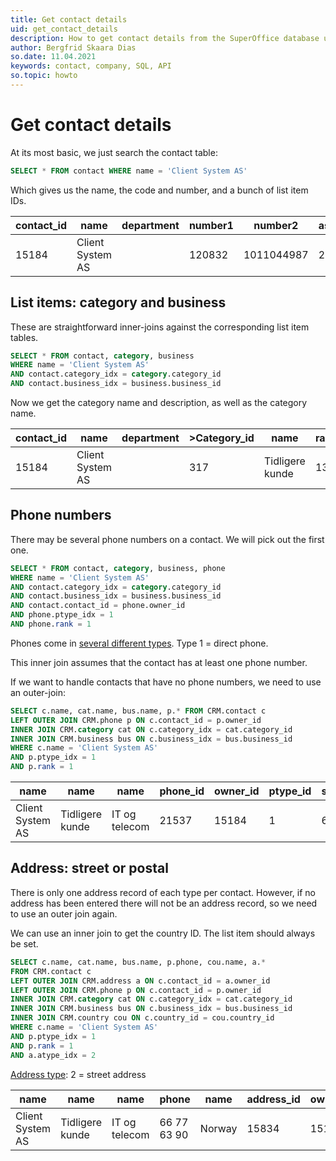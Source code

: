 ```yaml
---
title: Get contact details
uid: get_contact_details
description: How to get contact details from the SuperOffice database using raw SQL.
author: Bergfrid Skaara Dias
so.date: 11.04.2021
keywords: contact, company, SQL, API
so.topic: howto
---
```


# Get contact details

At its most basic, we just search the contact table:

```SQL
SELECT * FROM contact WHERE name = 'Client System AS'
```

Which gives us the name, the code and number, and a bunch of list item IDs.

| contact_id | name | department | number1 | number2 | associate_id | country_id | business_idx |
|---|---|---|---|---|---|---|---|
| 15184 | Client System AS | | 120832 | 1011044987 | 287 | 578 | 301 | 317 |

## List items: category and business

These are straightforward inner-joins against the corresponding list item tables.

```SQL
SELECT * FROM contact, category, business 
WHERE name = 'Client System AS'
AND contact.category_idx = category.category_id
AND contact.business_idx = business.business_id
```

Now we get the category name and description, as well as the category name.

| contact_id | name | department | &gt;Category_id | name | rank | &gt;business_idx | name | rank |
|---|---|---|---|---|---|---|---|---|
| 15184 | Client System AS | | 317 | Tidligere kunde | 13 | 301 | IT og telecom | 12 |

## Phone numbers

There may be several phone numbers on a contact. We will pick out the first one.

```SQL
SELECT * FROM contact, category, business, phone 
WHERE name = 'Client System AS'
AND contact.category_idx = category.category_id
AND contact.business_idx = business.business_id
AND contact.contact_id = phone.owner_id
AND phone.ptype_idx = 1
AND phone.rank = 1
```

Phones come in [several different types][1]. Type 1 = direct phone.

This inner join assumes that the contact has at least one phone number.

If we want to handle contacts that have no phone numbers, we need to use an outer-join:

```SQL
SELECT c.name, cat.name, bus.name, p.* FROM CRM.contact c
LEFT OUTER JOIN CRM.phone p ON c.contact_id = p.owner_id
INNER JOIN CRM.category cat ON c.category_idx = cat.category_id
INNER JOIN CRM.business bus ON c.business_idx = bus.business_id
WHERE c.name = 'Client System AS'
AND p.ptype_idx = 1
AND p.rank = 1
```

| name | name | name | phone_id | owner_id | ptype_id | search_phone | phone | rank | description |
|---|---|---|---|---|---|---|---|---|---|
| Client System AS | Tidligere kunde | IT og telecom | 21537 | 15184 | 1 | 667763900 | 66 77 636 90 | 1 | Phone |

## Address: street or postal

There is only one address record of each type per contact. However, if no address has been entered there will not be an address record, so we need to use an outer join again.

We can use an inner join to get the country ID. The list item should always be set.

```SQL
SELECT c.name, cat.name, bus.name, p.phone, cou.name, a.*
FROM CRM.contact c
LEFT OUTER JOIN CRM.address a ON c.contact_id = a.owner_id
LEFT OUTER JOIN CRM.phone p ON c.contact_id = p.owner_id
INNER JOIN CRM.category cat ON c.category_idx = cat.category_id
INNER JOIN CRM.business bus ON c.business_idx = bus.business_id
INNER JOIN CRM.country cou ON c.country_id = cou.country_id
WHERE c.name = 'Client System AS'
AND p.ptype_idx = 1
AND p.rank = 1
AND a.atype_idx = 2
```

[Address type][2]: 2 = street address

| name | name | name | phone | name | address_id | owner_id | atype_idx | ... |
|---|---|---|---|---|---|---|---|---|
| Client System AS | Tidligere kunde | IT og telecom | 66 77 63 90 | Norway | 15834 | 15184 | 2 | |

<!-- Referenced links -->
[1]: ../../../../database/docs/tables/phone.md
[2]: ../../../../database/docs/tables/address.md

<!-- Referenced images -->
